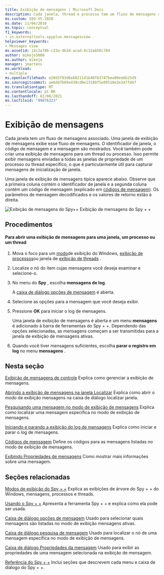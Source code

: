 ```yaml
---
title: Exibição de mensagens | Microsoft Docs
description: Cada janela, thread e processo tem um fluxo de mensagens associado que pode ser exibido em uma janela de exibição de mensagens. Saiba como abrir e controlar uma exibição de mensagens.
ms.custom: SEO-VS-2020
ms.date: 11/04/2016
ms.topic: conceptual
f1_keywords:
- vs.externaltools.spyplus.messagesview
helpviewer_keywords:
- Messages view
ms.assetid: 14c2a786-c23a-4b2d-acad-8c32a856c70d
author: mikejo5000
ms.author: mikejo
manager: jmartens
ms.workload:
- multiple
ms.openlocfilehash: e20d3f83d6e68211d1b48f63747bea80ee6b25d9
ms.sourcegitcommit: ae6d47b09a439cd0e13180f5e89510e3e347fd47
ms.translationtype: MT
ms.contentlocale: pt-BR
ms.lasthandoff: 02/08/2021
ms.locfileid: "99876323"
---
```

# <a name="messages-view"></a>Exibição de mensagens
Cada janela tem um fluxo de mensagens associado. Uma janela de exibição de mensagens exibe esse fluxo de mensagens. O identificador de janela, o código de mensagem e a mensagem são mostrados. Você também pode criar uma exibição de mensagens para um thread ou processo. Isso permite exibir mensagens enviadas a todas as janelas de propriedade de um processo ou thread específico, o que é particularmente útil para capturar mensagens de inicialização de janela.

 Uma janela de exibição de mensagens típica aparece abaixo. Observe que a primeira coluna contém o identificador de janela e a segunda coluna contém um código de mensagem (explicado em [códigos de mensagem](../debugger/message-codes.md)). Os parâmetros de mensagem decodificados e os valores de retorno estão à direita.

 ![Exibição de mensagens do Spy&#43;&#43; ](../debugger/media/spy--_messagesview.png "Spy + + _MessagesView") Exibição de mensagens do Spy + +

## <a name="procedures"></a>Procedimentos

#### <a name="to-open-a-messages-view-for-a-window-process-or-thread"></a>Para abrir uma exibição de mensagens para uma janela, um processo ou um thread

1. Mova o foco para um [modo](../debugger/windows-view.md)de exibição do Windows, [exibição de processos](../debugger/processes-view.md)ou janela de [exibição de threads](../debugger/threads-view.md) .

2. Localize o nó do item cujas mensagens você deseja examinar e selecione-o.

3. No menu do **Spy** , escolha **mensagens de log**.

     A [caixa de diálogo opções de mensagem](../debugger/message-options-dialog-box.md) é aberta.

4. Selecione as opções para a mensagem que você deseja exibir.

5. Pressione **OK** para iniciar o log de mensagens.

     Uma janela de exibição de mensagens é aberta e um menu **mensagens** é adicionado à barra de ferramentas do Spy + +. Dependendo das opções selecionadas, as mensagens começam a ser transmitidas para a janela de exibição de mensagens ativas.

6. Quando você tiver mensagens suficientes, escolha **parar o registro em log** no menu **mensagens** .

## <a name="in-this-section"></a>Nesta seção
 [Exibição de mensagens de controle](../debugger/how-to-control-messages-view.md) Explica como gerenciar a exibição de mensagens.

 [Abrindo a exibição de mensagens na janela Localizar](../debugger/how-to-open-messages-view-from-find-window.md) Explica como abrir o modo de exibição mensagens na caixa de diálogo localizar janela.

 [Pesquisando uma mensagem no modo de exibição de mensagens](../debugger/how-to-search-for-a-message-in-messages-view.md) Explica como localizar uma mensagem específica no modo de exibição de mensagens.

 [Iniciando e parando a exibição do log de mensagens](../debugger/how-to-start-and-stop-the-message-log-display.md) Explica como iniciar e parar o log de mensagens.

 [Códigos de mensagem](../debugger/message-codes.md) Define os códigos para as mensagens listadas no modo de exibição de mensagens.

 [Exibindo Propriedades de mensagens](../debugger/how-to-display-message-properties.md) Como mostrar mais informações sobre uma mensagem.

## <a name="related-sections"></a>Seções relacionadas
 [Modos de exibição do Spy + +](../debugger/spy-increment-views.md) Explica as exibições de árvore do Spy + + do Windows, mensagens, processos e threads.

 [Usando o Spy + +](../debugger/using-spy-increment.md) Apresenta a ferramenta Spy + + e explica como ela pode ser usada.

 [Caixa de diálogo opções de mensagem](../debugger/message-options-dialog-box.md) Usado para selecionar quais mensagens são listadas no modo de exibição mensagens ativas.

 [Caixa de diálogo pesquisa de mensagem](../debugger/message-search-dialog-box.md) Usado para localizar o nó de uma mensagem específica no modo de exibição de mensagens.

 [Caixa de diálogo Propriedades da mensagem](../debugger/message-properties-dialog-box.md) Usado para exibir as propriedades de uma mensagem selecionada na exibição de mensagem.

 [Referência do Spy + +](../debugger/spy-increment-reference.md) Inclui seções que descrevem cada menu e caixa de diálogo do Spy + +.